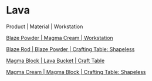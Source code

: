 # Lava

Product | Material | Workstation

[Blaze Powder | Magma Cream | Workstation](/en_us/recipes/lava/blaze_powder__magma_cream__workstation.md)

[Blaze Rod | Blaze Powder | Crafting Table: Shapeless](/en_us/recipes/lava/blaze_rod__blaze_powder__crafting_shapeless.md)

[Magma Block | Lava Bucket | Craft Table](/en_us/recipes/lava/magma_block__lava_bucket__crafting.md)

[Magma Cream | Magma Block | Crafting Table: Shapeless](/en_us/recipes/lava/magma_cream__magma_block__crafting_shapeless.md)

